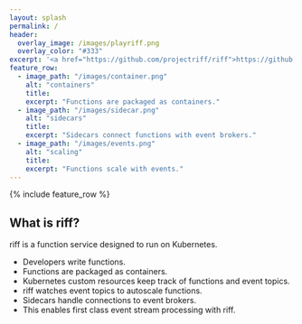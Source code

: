 ```yaml
---
layout: splash
permalink: /
header:
  overlay_image: /images/playriff.png
  overlay_color: "#333"
excerpt: '<a href="https://github.com/projectriff/riff">https://github.com/projectriff/riff</a>'
feature_row:
  - image_path: "/images/container.png"
    alt: "containers"
    title:
    excerpt: "Functions are packaged as containers."
  - image_path: "/images/sidecar.png"
    alt: "sidecars"
    title:
    excerpt: "Sidecars connect functions with event brokers."
  - image_path: "/images/events.png"
    alt: "scaling"
    title:
    excerpt: "Functions scale with events."
---
```


{% include feature_row %}

## What is riff?
riff is a function service designed to run on Kubernetes.
- Developers write functions.
- Functions are packaged as containers.
- Kubernetes custom resources keep track of functions and event topics.
- riff watches event topics to autoscale functions.
- Sidecars handle connections to event brokers.
- This enables first class event stream processing with riff.